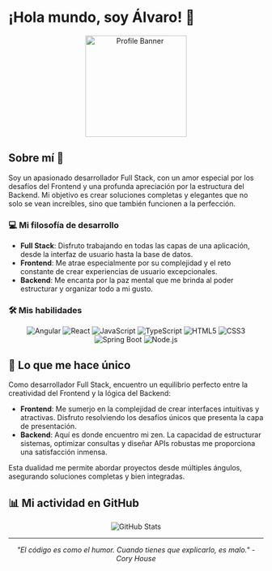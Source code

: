 # ¡Hola mundo, soy Álvaro! 👋

<div align="center">
  <img src="/placeholder.svg?height=200&width=200" alt="Profile Banner" width="200" height="200">
</div>

## Sobre mí 🚀

Soy un apasionado desarrollador Full Stack, con un amor especial por los desafíos del Frontend y una profunda apreciación por la estructura del Backend. Mi objetivo es crear soluciones completas y elegantes que no solo se vean increíbles, sino que también funcionen a la perfección.

### 💻 Mi filosofía de desarrollo

- **Full Stack**: Disfruto trabajando en todas las capas de una aplicación, desde la interfaz de usuario hasta la base de datos.
- **Frontend**: Me atrae especialmente por su complejidad y el reto constante de crear experiencias de usuario excepcionales.
- **Backend**: Me encanta por la paz mental que me brinda al poder estructurar y organizar todo a mi gusto.

### 🛠️ Mis habilidades

<div align="center">

  ![Angular](https://img.shields.io/badge/-Angular-DD0031?style=for-the-badge&logo=angular&logoColor=white)
  ![React](https://img.shields.io/badge/-React-61DAFB?style=for-the-badge&logo=react&logoColor=black)
  ![JavaScript](https://img.shields.io/badge/-JavaScript-F7DF1E?style=for-the-badge&logo=javascript&logoColor=black)
  ![TypeScript](https://img.shields.io/badge/-TypeScript-3178C6?style=for-the-badge&logo=typescript&logoColor=white)
  ![HTML5](https://img.shields.io/badge/-HTML5-E34F26?style=for-the-badge&logo=html5&logoColor=white)
  ![CSS3](https://img.shields.io/badge/-CSS3-1572B6?style=for-the-badge&logo=css3&logoColor=white)
  ![Spring Boot](https://img.shields.io/badge/-Spring%20Boot-6DB33F?style=for-the-badge&logo=spring-boot&logoColor=white)
  ![Node.js](https://img.shields.io/badge/-Node.js-339933?style=for-the-badge&logo=node.js&logoColor=white)

</div>

## 🌟 Lo que me hace único

Como desarrollador Full Stack, encuentro un equilibrio perfecto entre la creatividad del Frontend y la lógica del Backend:

- **Frontend**: Me sumerjo en la complejidad de crear interfaces intuitivas y atractivas. Disfruto resolviendo los desafíos únicos que presenta la capa de presentación.
- **Backend**: Aquí es donde encuentro mi zen. La capacidad de estructurar sistemas, optimizar consultas y diseñar APIs robustas me proporciona una satisfacción inmensa.

Esta dualidad me permite abordar proyectos desde múltiples ángulos, asegurando soluciones completas y bien integradas.

## 📊 Mi actividad en GitHub

<div align="center">
  <img src="https://github-readme-stats.vercel.app/api?username=alvgm98&show_icons=true&theme=radical" alt="GitHub Stats">
</div>

---

<div align="center">
  <i>"El código es como el humor. Cuando tienes que explicarlo, es malo." - Cory House</i>
</div>
